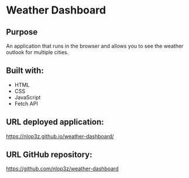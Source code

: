 # Weather Dashboard

## Purpose
An application that runs in the browser and allows you to see the weather outlook for multiple cities.

## Built with:
* HTML
* CSS
* JavaScript
* Fetch API

## URL deployed application:

https://nlop3z.github.io/weather-dashboard/

## URL GitHub repository:

https://github.com/nlop3z/weather-dashboard